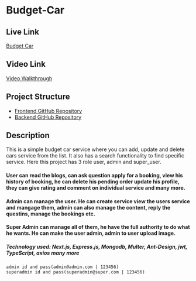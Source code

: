 
# Budget-Car


## Live Link

[Budget Car](https://budget-service.vercel.app/)

## Video Link

[Video Walkthrough](https://www.loom.com/share/1e513f4cba6549e2b433961355d1f891?sid=084ae6b9-4335-4f3b-853a-6397d289d7c0)

## Project Structure

- [Frontend GitHub Repository](https://github.com/JubayerAhmmodShuvo/Car_Service_Front-End)
- [Backend GitHub Repository](https://github.com/JubayerAhmmodShuvo/car-service-backend)

## Description

This is a simple budget car service where you can add, update and delete cars service from the list. It also has a search functionality to find specific service. Here this project has 3 role
user, admin and super_user. 

#### User can read the blogs, can ask question apply for a booking, view his history of booking, he can delete his pending order update his profile, they can give rating and comment on individual service and many more.

#### Admin can manage the user. He can create service view the users service and mangage them, admin can also manage the content, reply the questins, manage the bookings etc.

#### Super Admin can manage all of them, he have the full authority to do what he wants. He can make the user admin, admin to user upload image.


##### Technology used: Next.js, Express.js, Mongodb, Multer, Ant-Design, jwt, TypeScript, axios many more



```
admin id and pass(admin@admin.com | 123456)
superadmin id and pass(superadmin@super.com | 123456)
```